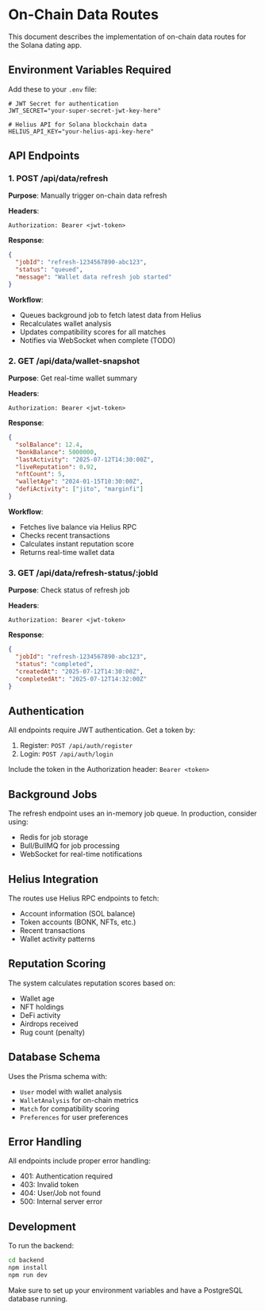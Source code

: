 # On-Chain Data Routes

This document describes the implementation of on-chain data routes for the Solana dating app.

## Environment Variables Required

Add these to your `.env` file:

```env
# JWT Secret for authentication
JWT_SECRET="your-super-secret-jwt-key-here"

# Helius API for Solana blockchain data
HELIUS_API_KEY="your-helius-api-key-here"
```

## API Endpoints

### 1. POST /api/data/refresh
**Purpose**: Manually trigger on-chain data refresh

**Headers**: 
```
Authorization: Bearer <jwt-token>
```

**Response**:
```json
{
  "jobId": "refresh-1234567890-abc123",
  "status": "queued",
  "message": "Wallet data refresh job started"
}
```

**Workflow**:
- Queues background job to fetch latest data from Helius
- Recalculates wallet analysis
- Updates compatibility scores for all matches
- Notifies via WebSocket when complete (TODO)

### 2. GET /api/data/wallet-snapshot
**Purpose**: Get real-time wallet summary

**Headers**: 
```
Authorization: Bearer <jwt-token>
```

**Response**:
```json
{
  "solBalance": 12.4,
  "bonkBalance": 5000000,
  "lastActivity": "2025-07-12T14:30:00Z",
  "liveReputation": 0.92,
  "nftCount": 5,
  "walletAge": "2024-01-15T10:30:00Z",
  "defiActivity": ["jito", "marginfi"]
}
```

**Workflow**:
- Fetches live balance via Helius RPC
- Checks recent transactions
- Calculates instant reputation score
- Returns real-time wallet data

### 3. GET /api/data/refresh-status/:jobId
**Purpose**: Check status of refresh job

**Headers**: 
```
Authorization: Bearer <jwt-token>
```

**Response**:
```json
{
  "jobId": "refresh-1234567890-abc123",
  "status": "completed",
  "createdAt": "2025-07-12T14:30:00Z",
  "completedAt": "2025-07-12T14:32:00Z"
}
```

## Authentication

All endpoints require JWT authentication. Get a token by:

1. Register: `POST /api/auth/register`
2. Login: `POST /api/auth/login`

Include the token in the Authorization header: `Bearer <token>`

## Background Jobs

The refresh endpoint uses an in-memory job queue. In production, consider using:
- Redis for job storage
- Bull/BullMQ for job processing
- WebSocket for real-time notifications

## Helius Integration

The routes use Helius RPC endpoints to fetch:
- Account information (SOL balance)
- Token accounts (BONK, NFTs, etc.)
- Recent transactions
- Wallet activity patterns

## Reputation Scoring

The system calculates reputation scores based on:
- Wallet age
- NFT holdings
- DeFi activity
- Airdrops received
- Rug count (penalty)

## Database Schema

Uses the Prisma schema with:
- `User` model with wallet analysis
- `WalletAnalysis` for on-chain metrics
- `Match` for compatibility scoring
- `Preferences` for user preferences

## Error Handling

All endpoints include proper error handling:
- 401: Authentication required
- 403: Invalid token
- 404: User/Job not found
- 500: Internal server error

## Development

To run the backend:

```bash
cd backend
npm install
npm run dev
```

Make sure to set up your environment variables and have a PostgreSQL database running. 